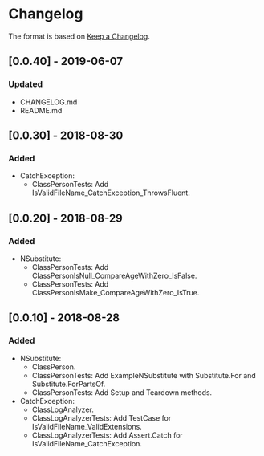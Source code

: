 # Changelog

The format is based on [Keep a Changelog](https://keepachangelog.com/en/1.0.0/).

## [0.0.40] - 2019-06-07
### Updated
- CHANGELOG.md
- README.md

## [0.0.30] - 2018-08-30
### Added
- CatchException:
	- ClassPersonTests: Add IsValidFileName_CatchException_ThrowsFluent.

## [0.0.20] - 2018-08-29
### Added
- NSubstitute:
	- ClassPersonTests: Add ClassPersonIsNull_CompareAgeWithZero_IsFalse.
	- ClassPersonTests: Add ClassPersonIsMake_CompareAgeWithZero_IsTrue.

## [0.0.10] - 2018-08-28
### Added
- NSubstitute:
	- ClassPerson.
	- ClassPersonTests: Add ExampleNSubstitute with Substitute.For and Substitute.ForPartsOf.
	- ClassPersonTests: Add Setup and Teardown methods.
- CatchException:
	- ClassLogAnalyzer.
	- ClassLogAnalyzerTests: Add TestCase for IsValidFileName_ValidExtensions.
	- ClassLogAnalyzerTests: Add Assert.Catch<Exception> for IsValidFileName_CatchException.
